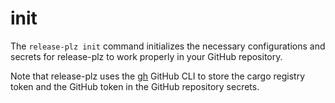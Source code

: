# init

The `release-plz init` command initializes the necessary configurations and secrets for release-plz to work properly in your GitHub repository.

Note that release-plz uses the [gh](https://cli.github.com/) GitHub CLI to store the cargo registry token and the GitHub token in the GitHub repository secrets.
